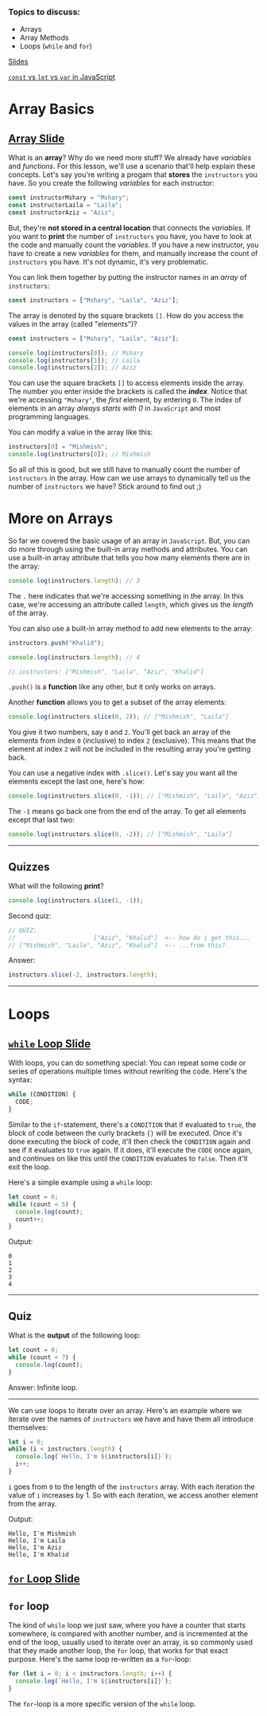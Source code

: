 ### Topics to discuss:

- Arrays
- Array Methods
- Loops (`while` and `for`)

[Slides](https://docs.google.com/presentation/d/1dkovfExxp06AMyyvZ2Vr5i4H6CuDikzGNVZrzUMsOwk/edit?usp=sharing)

[`const` vs `let` vs `var` in JavaScript](https://medium.com/javascript-scene/javascript-es6-var-let-or-const-ba58b8dcde75)

# Array Basics

## [Array Slide](https://docs.google.com/presentation/d/1dkovfExxp06AMyyvZ2Vr5i4H6CuDikzGNVZrzUMsOwk/edit#slide=id.g453392c2a0_0_18)

What is an **array**? Why do we need more stuff? We already have _variables_ and _functions_. For this lesson, we'll use a scenario that'll help explain these concepts. Let's say you're writing a progam that **stores** the `instructors` you have. So you create the following _variables_ for each instructor:

```javascript
const instructorMshary = "Mshary";
const instructorLaila = "Laila";
const instructorAziz = "Aziz";
```

But, they're **not stored in a central location** that connects the _variables_. If you want to **print** the number of `instructors` you have, you have to look at the code and manually count the _variables_. If you have a new instructor, you have to create a new _variables_ for them, and manually increase the count of `instructors` you have. It's not dynamic, it's very problematic.

You can link them together by putting the instructor names in an _array_ of `instructors`:

```javascript
const instructors = ["Mshary", "Laila", "Aziz"];
```

The array is denoted by the square brackets `[]`. How do you access the values in the array (called "elements")?

```javascript
const instructors = ["Mshary", "Laila", "Aziz"];

console.log(instructors[0]); // Mshary
console.log(instructors[1]); // Laila
console.log(instructors[2]); // Aziz
```

You can use the square brackets `[]` to access elements inside the array. The number you enter inside the brackets is called the **_index_**. Notice that we're accessing `"Mshary"`, the _first_ element, by entering `0`. The index of elements in an array _always starts with 0_ in `JavaScript` and most programming languages.

You can modify a value in the array like this:

```javascript
instructors[0] = "Mishmish";
console.log(instructors[0]); // Mishmish
```

So all of this is good, but we still have to manually count the number of `instructors` in the array. How can we use arrays to dynamically tell us the number of `instructors` we have? Stick around to find out ;)

# More on Arrays

So far we covered the basic usage of an array in `JavaScript`. But, you can do more through using the built-in array methods and attributes. You can use a built-in array attribute that tells you how many elements there are in the array:

```javascript
console.log(instructors.length); // 3
```

The `.` here indicates that we're accessing something in the array. In this case, we're accessing an attribute called `length`, which gives us the _length_ of the array.

You can also use a built-in array method to add new elements to the array:

```javascript
instructors.push("Khalid");

console.log(instructors.length); // 4

// instructors: ["Mishmish", "Laila", "Aziz", "Khalid"]
```

`.push()` is a **function** like any other, but it only works on arrays.

Another **function** allows you to get a subset of the array elements:

```javascript
console.log(instructors.slice(0, 2)); // ["Mishmish", "Laila"]
```

You give it two numbers, say `0` and `2`. You'll get back an array of the elements from index `0` (inclusive) to index `2` (exclusive). This means that the element at index `2` will not be included in the resulting array you're getting back.

You can use a negative index with `.slice()`. Let's say you want all the elements except the last one, here's how:

```javascript
console.log(instructors.slice(0, -1)); // ["Mishmish", "Laila", "Aziz"]
```

The `-1` means go back one from the end of the array. To get all elements except that last two:

```javascript
console.log(instructors.slice(0, -2)); // ["Mishmish", "Laila"]
```

---

## Quizzes

What will the following **print**?

```javascript
console.log(instructors.slice(1, -1));
```

Second quiz:

```javascript
// QUIZ:
//                      ["Aziz", "Khalid"]  <-- how do i get this...
// ["Mishmish", "Laila", "Aziz", "Khalid"]  <-- ...from this?
```

Answer:

```javascript
instructors.slice(-2, instructors.length);
```

---

# Loops

## [`while` Loop Slide](https://docs.google.com/presentation/d/1dkovfExxp06AMyyvZ2Vr5i4H6CuDikzGNVZrzUMsOwk/edit#slide=id.g44b077e4f9_0_15)

With loops, you can do something special: You can repeat some code or series of operations multiple times without rewriting the code. Here's the syntax:

```javascript
while (CONDITION) {
  CODE;
}
```

Similar to the `if`-statement, there's a `CONDITION` that if evaluated to `true`, the block of code between the curly brackets `{}` will be executed. Once it's done executing the block of code, it'll then check the `CONDITION` again and see if it evaluates to `true` again. If it does, it'll execute the `CODE` once again, and continues on like this until the `CONDITION` evaluates to `false`. Then it'll exit the loop.

Here's a simple example using a `while` loop:

```javascript
let count = 0;
while (count < 5) {
  console.log(count);
  count++;
}
```

Output:

```
0
1
2
3
4
```

---

## Quiz

What is the **output** of the following loop:

```javascript
let count = 0;
while (count < 7) {
  console.log(count);
}
```

Answer: Infinite loop.

---

We can use loops to iterate over an array. Here's an example where we iterate over the names of `instructors` we have and have them all introduce themselves:

```javascript
let i = 0;
while (i < instructors.length) {
  console.log(`Hello, I'm ${instructors[i]}`);
  i++;
}
```

`i` goes from `0` to the length of the `instructors` array. With each iteration the value of `i` increases by 1. So with each iteration, we access another element from the array.

Output:

```
Hello, I'm Mishmish
Hello, I'm Laila
Hello, I'm Aziz
Hello, I'm Khalid
```

## [`for` Loop Slide](https://docs.google.com/presentation/d/1dkovfExxp06AMyyvZ2Vr5i4H6CuDikzGNVZrzUMsOwk/edit#slide=id.g44b077e4f9_0_22)

## `for` loop

The kind of `while` loop we just saw, where you have a counter that starts somewhere, is compared with another number, and is incremented at the end of the loop, usually used to iterate over an array, is so commonly used that they made another loop, the `for` loop, that works for that exact purpose. Here's the same loop re-written as a `for`-loop:

```javascript
for (let i = 0; i < instructors.length; i++) {
  console.log(`Hello, I'm ${instructors[i]}`);
}
```

The `for`-loop is a more specific version of the `while` loop.
